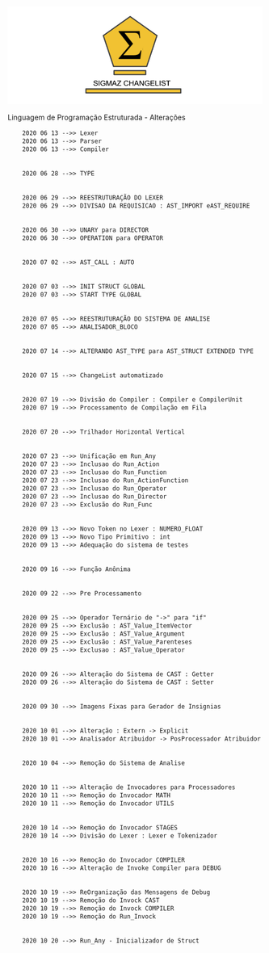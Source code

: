 ![ChangeList - Sigmaz](https://raw.githubusercontent.com/luandkg/Sigmaz/master/res/imagens/change.png)


Linguagem de Programação Estruturada - Alterações


		2020 06 13 -->> Lexer
		2020 06 13 -->> Parser
		2020 06 13 -->> Compiler


		2020 06 28 -->> TYPE


		2020 06 29 -->> REESTRUTURAÇÃO DO LEXER
		2020 06 29 -->> DIVISAO DA REQUISICAO : AST_IMPORT eAST_REQUIRE


		2020 06 30 -->> UNARY para DIRECTOR
		2020 06 30 -->> OPERATION para OPERATOR


		2020 07 02 -->> AST_CALL : AUTO


		2020 07 03 -->> INIT STRUCT GLOBAL
		2020 07 03 -->> START TYPE GLOBAL


		2020 07 05 -->> REESTRUTURAÇÃO DO SISTEMA DE ANALISE
		2020 07 05 -->> ANALISADOR_BLOCO


		2020 07 14 -->> ALTERANDO AST_TYPE para AST_STRUCT EXTENDED TYPE


		2020 07 15 -->> ChangeList automatizado


		2020 07 19 -->> Divisão do Compiler : Compiler e CompilerUnit
		2020 07 19 -->> Processamento de Compilação em Fila


		2020 07 20 -->> Trilhador Horizontal Vertical


		2020 07 23 -->> Unificação em Run_Any
		2020 07 23 -->> Inclusao do Run_Action
		2020 07 23 -->> Inclusao do Run_Function
		2020 07 23 -->> Inclusao do Run_ActionFunction
		2020 07 23 -->> Inclusao do Run_Operator
		2020 07 23 -->> Inclusao do Run_Director
		2020 07 23 -->> Exclusão do Run_Func


		2020 09 13 -->> Novo Token no Lexer : NUMERO_FLOAT
		2020 09 13 -->> Novo Tipo Primitivo : int
		2020 09 13 -->> Adequação do sistema de testes


		2020 09 16 -->> Função Anônima


		2020 09 22 -->> Pre Processamento


		2020 09 25 -->> Operador Ternário de "->" para "if"
		2020 09 25 -->> Exclusão : AST_Value_ItemVector
		2020 09 25 -->> Exclusão : AST_Value_Argument
		2020 09 25 -->> Exclusão : AST_Value_Parenteses
		2020 09 25 -->> Exclusao : AST_Value_Operator


		2020 09 26 -->> Alteração do Sistema de CAST : Getter
		2020 09 26 -->> Alteração do Sistema de CAST : Setter


		2020 09 30 -->> Imagens Fixas para Gerador de Insignias


		2020 10 01 -->> Alteração : Extern -> Explicit
		2020 10 01 -->> Analisador Atribuidor -> PosProcessador Atribuidor


		2020 10 04 -->> Remoção do Sistema de Analise


		2020 10 11 -->> Alteração de Invocadores para Processadores
		2020 10 11 -->> Remoção do Invocador MATH
		2020 10 11 -->> Remoção do Invocador UTILS


		2020 10 14 -->> Remoção do Invocador STAGES
		2020 10 14 -->> Divisão do Lexer : Lexer e Tokenizador


		2020 10 16 -->> Remoção do Invocador COMPILER
		2020 10 16 -->> Alteração de Invoke Compiler para DEBUG


		2020 10 19 -->> ReOrganização das Mensagens de Debug
		2020 10 19 -->> Remoção do Invock CAST
		2020 10 19 -->> Remoção do Invock COMPILER
		2020 10 19 -->> Remoção do Run_Invock


		2020 10 20 -->> Run_Any - Inicializador de Struct

